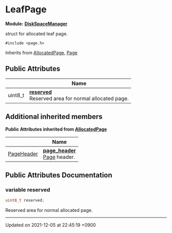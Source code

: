 

# LeafPage

**Module:** **[DiskSpaceManager](/Modules/DiskSpaceManager)**



struct for allocated leaf page. 


`#include <page.h>`

Inherits from [AllocatedPage](/Classes/AllocatedPage), [Page](/Classes/Page)

## Public Attributes

|                | Name           |
| -------------- | -------------- |
| uint8_t | **[reserved](/Classes/LeafPage#variable-reserved)** <br>Reserved area for normal allocated page.  |

## Additional inherited members

**Public Attributes inherited from [AllocatedPage](/Classes/AllocatedPage)**

|                | Name           |
| -------------- | -------------- |
| <a href="/Classes/PageHeader">PageHeader</a> | **[page_header](/Classes/AllocatedPage#variable-page_header)** <br><a href="/Classes/Page">Page</a> header.  |


## Public Attributes Documentation

### variable reserved

```cpp
uint8_t reserved;
```

Reserved area for normal allocated page. 

-------------------------------

Updated on 2021-12-05 at 22:45:19 +0900